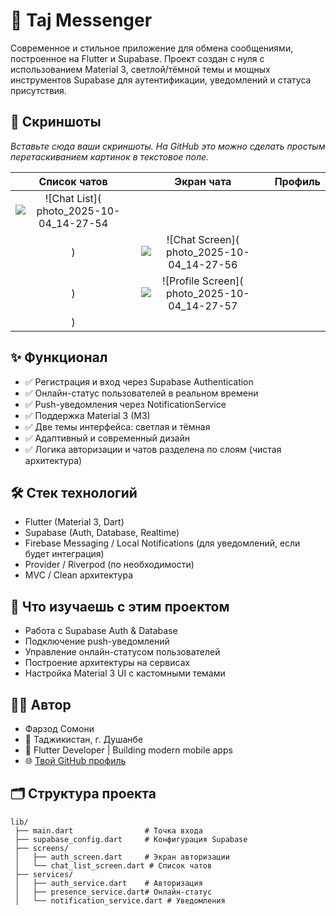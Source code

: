 # 📨 Taj Messenger

Современное и стильное приложение для обмена сообщениями, построенное на Flutter и Supabase.
Проект создан с нуля с использованием Material 3, светлой/тёмной темы и мощных инструментов Supabase для аутентификации, уведомлений и статуса присутствия.

## 📸 Скриншоты

*Вставьте сюда ваши скриншоты. На GitHub это можно сделать простым перетаскиванием картинок в текстовое поле.*

| Список чатов | Экран чата | Профиль |
| :---: | :---: | :---: |
| ![Chat List](![photo_2025-10-04_14-27-54](https://github.com/user-attachments/assets/7f078540-1c37-4ec7-8810-a2678bf1e203)
) | ![Chat Screen](![photo_2025-10-04_14-27-56](https://github.com/user-attachments/assets/0e9c9dd7-b326-432f-8afd-9f852bada2a5)
) | ![Profile Screen](![photo_2025-10-04_14-27-57](https://github.com/user-attachments/assets/a468b4f9-c6cd-4993-bf03-714bb2b00365)
) |


## ✨ Функционал

* ✅ Регистрация и вход через Supabase Authentication
* ✅ Онлайн-статус пользователей в реальном времени
* ✅ Push-уведомления через NotificationService
* ✅ Поддержка Material 3 (M3)
* ✅ Две темы интерфейса: светлая и тёмная
* ✅ Адаптивный и современный дизайн
* ✅ Логика авторизации и чатов разделена по слоям (чистая архитектура)

## 🛠️ Стек технологий

* Flutter (Material 3, Dart)
* Supabase (Auth, Database, Realtime)
* Firebase Messaging / Local Notifications (для уведомлений, если будет интеграция)
* Provider / Riverpod (по необходимости)
* MVC / Clean архитектура

## 🧠 Что изучаешь с этим проектом

* Работа с Supabase Auth & Database
* Подключение push-уведомлений
* Управление онлайн-статусом пользователей
* Построение архитектуры на сервисах
* Настройка Material 3 UI с кастомными темами

## 🧑‍💻 Автор
* Фарзод Сомони
* 📍 Таджикистан, г. Душанбе 
* 💬 Flutter Developer | Building modern mobile apps
* 🌐 [Твой GitHub профиль](https://github.com/somoni69)

## 🗂️ Структура проекта

```plaintext
lib/
 ├── main.dart                # Точка входа
 ├── supabase_config.dart     # Конфигурация Supabase
 ├── screens/
 │   ├── auth_screen.dart     # Экран авторизации
 │   └── chat_list_screen.dart # Список чатов
 ├── services/
 │   ├── auth_service.dart    # Авторизация
 │   ├── presence_service.dart# Онлайн-статус
 │   └── notification_service.dart # Уведомления


